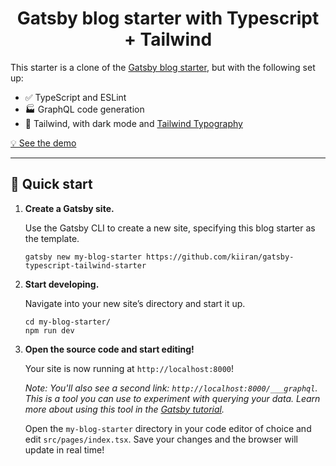 <h1 align="center">
  Gatsby blog starter with Typescript + Tailwind
</h1>

This starter is a clone of the [Gatsby blog starter](https://github.com/gatsbyjs/gatsby-starter-blog), but with the following set up:

- ✅ TypeScript and ESLint
- 🏭 GraphQL code generation
- 💅 Tailwind, with dark mode and [Tailwind Typography](https://tailwindcss-typography.netlify.app/)

[💡 See the demo](https://typescripttailwindstarter.gatsbyjs.io/)

---

## 🚀 Quick start

1.  **Create a Gatsby site.**

    Use the Gatsby CLI to create a new site, specifying this blog starter as the template.

    ```shell
    gatsby new my-blog-starter https://github.com/kiiran/gatsby-typescript-tailwind-starter
    ```

1.  **Start developing.**

    Navigate into your new site’s directory and start it up.

    ```shell
    cd my-blog-starter/
    npm run dev
    ```

1.  **Open the source code and start editing!**

    Your site is now running at `http://localhost:8000`!

    _Note: You'll also see a second link: _`http://localhost:8000/___graphql`_. This is a tool you can use to experiment with querying your data. Learn more about using this tool in the [Gatsby tutorial](https://www.gatsbyjs.com/tutorial/part-five/#introducing-graphiql)._

    Open the `my-blog-starter` directory in your code editor of choice and edit `src/pages/index.tsx`. Save your changes and the browser will update in real time!
